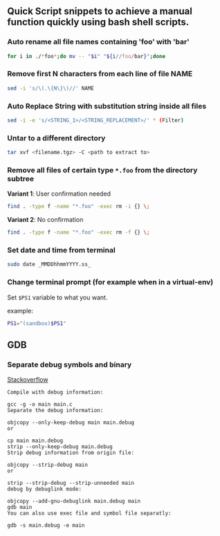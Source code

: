 Quick Script snippets to achieve a manual function quickly using bash shell scripts.
------------------------------------------------------------------------------------

### Auto rename all file names containing 'foo' with 'bar'

```bash
for i in ./*foo*;do mv -- "$i" "${i//foo/bar}";done
```

### Remove first N characters from each line of file NAME

```bash
sed -i 's/\(.\{N\}\)//' NAME
```

### Auto Replace String with substitution string inside all files

```bash
sed -i -e 's/<STRING_1>/<STRING_REPLACEMENT>/' * (Filter)
```

### Untar to a different directory

```bash
tar xvf <filename.tgz> -C <path to extract to>
```

### Remove all files of certain type `*.foo` from the directory subtree

__Variant 1__: User confirmation needed

```bash
find . -type f -name "*.foo" -exec rm -i {} \;
```

__Variant 2__: No confirmation

```bash
find . -type f -name "*.foo" -exec rm -f {} \;
``` 

### Set date and time from terminal
```bash
sudo date _MMDDhhmmYYYY.ss_
```

### Change terminal prompt (for example when in a virtual-env)

Set `$PS1` variable to what you want.

example:

````bash
PS1="(sandbox)$PS1"
````

## GDB

### Separate debug symbols and binary

[Stackoverflow](http://stackoverflow.com/questions/866721/how-to-generate-gcc-debug-symbol-outside-the-build-target)

```
Compile with debug information:

gcc -g -o main main.c
Separate the debug information:

objcopy --only-keep-debug main main.debug
or

cp main main.debug
strip --only-keep-debug main.debug
Strip debug information from origin file:

objcopy --strip-debug main
or

strip --strip-debug --strip-unneeded main
debug by debuglink mode:

objcopy --add-gnu-debuglink main.debug main
gdb main
You can also use exec file and symbol file separatly:

gdb -s main.debug -e main
```
